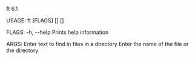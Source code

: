 ft 6.1

USAGE:
    ft [FLAGS] [<text>] [<path>]

FLAGS:
    -h, --help          Prints help information

ARGS:
    <text>              Enter text to find in files in a directory
    <path>              Enter the name of the file or the directory
